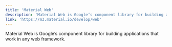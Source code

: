 ```yaml
---
title: 'Material Web'
description: 'Material Web is Google’s component library for building applications that work in any web framework.'
link: 'https://m3.material.io/develop/web'
---
```

Material Web is Google’s component library for building applications that work in any web framework.
